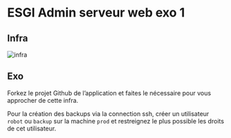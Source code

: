 # ESGI Admin serveur web exo 1

## Infra

![infra](./img/infra.png)

## Exo

Forkez le projet Github de l’application et faites le nécessaire pour vous approcher de cette infra.

Pour la création des backups via la connection ssh, créer un utilisateur `robot` ou `backup` sur la machine `prod` et restreignez le plus possible les droits de cet utilisateur.
